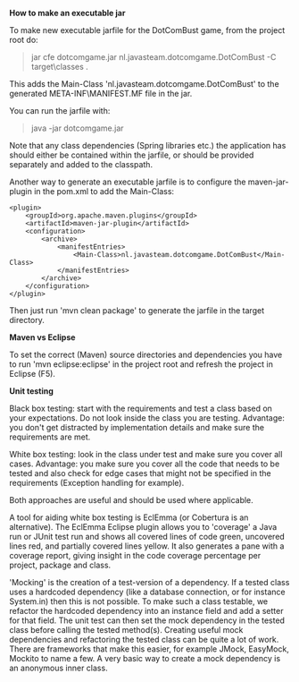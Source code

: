 **How to make an executable jar**

To make new executable jarfile for the DotComBust game, from the project root do:
> jar cfe dotcomgame.jar nl.javasteam.dotcomgame.DotComBust -C target\classes .

This adds the Main-Class 'nl.javasteam.dotcomgame.DotComBust' to the generated META-INF\MANIFEST.MF file in the jar.

You can run the jarfile with:
> java -jar dotcomgame.jar

Note that any class dependencies (Spring libraries etc.) the application has should either be contained within the jarfile, or should be provided separately and added to the classpath.

Another way to generate an executable jarfile is to configure the maven-jar-plugin in the pom.xml to add the Main-Class:

```
<plugin>
	<groupId>org.apache.maven.plugins</groupId>
	<artifactId>maven-jar-plugin</artifactId>
	<configuration>
		<archive>
			<manifestEntries>
				<Main-Class>nl.javasteam.dotcomgame.DotComBust</Main-Class>
			</manifestEntries>
		</archive>
	</configuration>
</plugin>
```

Then just run 'mvn clean package' to generate the jarfile in the target directory.

**Maven vs Eclipse**

To set the correct (Maven) source directories and dependencies you have to run 'mvn eclipse:eclipse' in the project root and refresh the project in Eclipse (F5).

**Unit testing**

Black box testing: start with the requirements and test a class based on your expectations. Do not look inside the class you are testing. Advantage: you don't get distracted by implementation details and make sure the requirements are met.

White box testing: look in the class under test and make sure you cover all cases. Advantage: you make sure you cover all the code that needs to be tested and also check for edge cases that might not be specified in the requirements (Exception handling for example).

Both approaches are useful and should be used where applicable.

A tool for aiding white box testing is EclEmma (or Cobertura is an alternative). The EclEmma Eclipse plugin allows you to 'coverage' a Java run or JUnit test run and shows all covered lines of code green, uncovered lines red, and partially covered lines yellow. It also generates a pane with a coverage report, giving insight in the code coverage percentage per project, package and class.

'Mocking' is the creation of a test-version of a dependency. If a tested class uses a hardcoded dependency (like a database connection, or for instance System.in) then this is not possible. To make such a class testable, we refactor the hardcoded dependency into an instance field and add a setter for that field. The unit test can then set the mock dependency in the tested class before calling the tested method(s). Creating useful mock dependencies and refactoring the tested class can be quite a lot of work. There are frameworks that make this easier, for example JMock, EasyMock, Mockito to name a few. A very basic way to create a mock dependency is an anonymous inner class.